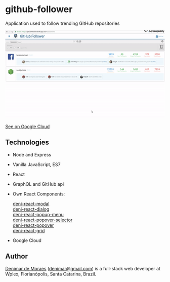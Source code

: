 # github-follower
Application used to follow trending GitHub repositories

![alt text](https://raw.githubusercontent.com/denimar/github-follower/master/github-follower.gif)


[See on Google Cloud](http://35.237.148.217/#/repositories)

## Technologies
* Node and Express
* Vanilla JavaScript, ES7  
* React  
* GraphQL and GitHub api  
* Own React Components:

    [deni-react-modal](https://github.com/denimar/deni-react-modal)        
    [deni-react-dialog](https://github.com/denimar/deni-react-dialog)    
    [deni-react-popup-menu](https://github.com/denimar/deni-react-popup-menu)    
    [deni-react-popover-selector](https://github.com/denimar/deni-react-popover-selector)    
    [deni-react-popover](https://github.com/denimar/deni-react-popover)    
    [deni-react-grid](https://github.com/denimar/deni-react-grid)
 * Google Cloud
    
## Author

[Denimar de Moraes](http://github.com/denimar) (denimar@gmail.com) is a full-stack web developer at Wplex, Florianópolis, Santa Catarina, Brazil.

[1]: http://slashdot.org
